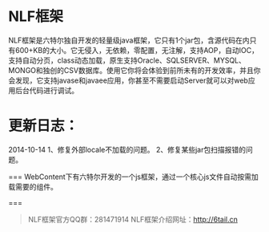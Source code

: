 NLF框架
===
NLF框架是六特尔独自开发的轻量级java框架，它只有1个jar包，含源代码在内只有600+KB的大小。它无侵入，无依赖，零配置，无注解，支持AOP，自动IOC，支持自动分页，class动态加载，原生支持Oracle、SQLSERVER、MYSQL、MONGO和独创的CSV数据库。使用它你将会体验到前所未有的开发效率，并且你会发现，它支持javase和javaee应用，你甚至不需要启动Server就可以对web应用后台代码进行调试。

更新日志：
===
2014-10-14
1、修复外部locale不加载的问题。
2、修复某些jar包扫描报错的问题。

===
WebContent下有六特尔开发的一个js框架，通过一个核心js文件自动按需加载需要的组件。
<br />

===

> NLF框架官方QQ群：281471914
> NLF框架介绍网址：http://6tail.cn